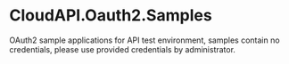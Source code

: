 # CloudAPI.Oauth2.Samples
OAuth2 sample applications for API test environment, samples contain no credentials, please use provided credentials by administrator.
